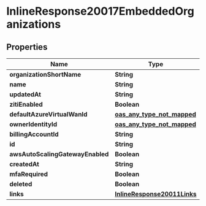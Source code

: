 

# InlineResponse20017EmbeddedOrganizations

## Properties

Name | Type | Description | Notes
------------ | ------------- | ------------- | -------------
**organizationShortName** | **String** |  | 
**name** | **String** |  | 
**updatedAt** | **String** |  | 
**zitiEnabled** | **Boolean** |  | 
**defaultAzureVirtualWanId** | [**oas_any_type_not_mapped**](.md) |  | 
**ownerIdentityId** | [**oas_any_type_not_mapped**](.md) |  | 
**billingAccountId** | **String** |  | 
**id** | **String** |  | 
**awsAutoScalingGatewayEnabled** | **Boolean** |  | 
**createdAt** | **String** |  | 
**mfaRequired** | **Boolean** |  | 
**deleted** | **Boolean** |  | 
**links** | [**InlineResponse20011Links**](InlineResponse20011Links.md) |  | 



